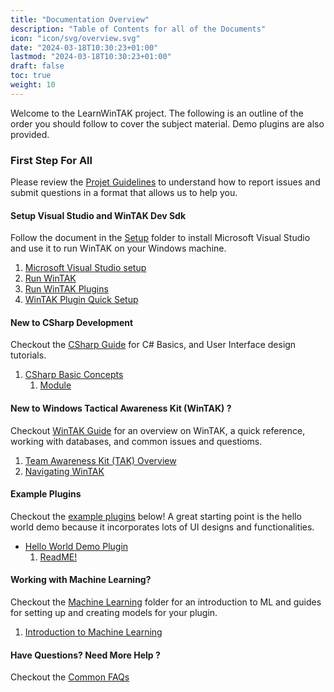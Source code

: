 ```yaml
---
title: "Documentation Overview"
description: "Table of Contents for all of the Documents"
icon: "icon/svg/overview.svg"
date: "2024-03-18T10:30:23+01:00"
lastmod: "2024-03-18T10:30:23+01:00"
draft: false
toc: true
weight: 10
---
```


Welcome to the LearnWinTAK project. The following is an outline of the order you should follow to cover the subject material. Demo plugins are also provided.

###  First Step For All

Please review the [Projet Guidelines](../guidelines/) to understand how to report issues and submit questions in a format that allows us to help you.

#### Setup Visual Studio and WinTAK Dev Sdk

Follow the document in the [Setup](../setup/) folder to install Microsoft Visual Studio and use it to run WinTAK on your Windows machine.

1. [Microsoft Visual Studio setup](../setup/visual_studio_setup/)
2. [Run WinTAK](../setup/run_wintak/)
3. [Run WinTAK Plugins](../setup/wintak_plugin/)
4. [WinTAK Plugin Quick Setup](../setup/quick_setup/)

#### New to CSharp Development

Checkout the [CSharp Guide](../csharp_development/) for C# Basics, and User Interface design tutorials.

1. [CSharp Basic Concepts](../csharp_development/csharp-basics/)
    1. [Module](../csharp_development/csharp-basics/#module)

#### New to Windows Tactical Awareness Kit (WinTAK) ?

Checkout [WinTAK Guide](../wintak_development/) for an overview on WinTAK, a quick reference, working with databases, and common issues and questioms.

1. [Team Awareness Kit (TAK) Overview](../wintak_development/tak_overview/)
2. [Navigating WinTAK](../wintak_development/wintak_quick_reference/)


#### Example Plugins

Checkout the [example plugins](../example_plugins/) below! A great starting point is the hello world demo because it incorporates lots of UI designs and functionalities.

- [Hello World Demo Plugin](../example_plugins/demo-hello-world/)
    1. [ReadME!](../example_plugins/demo-hello-world/readme/)

#### Working with Machine Learning?

Checkout the [Machine Learning](../machine_learning/) folder for an introduction to ML and guides for setting up and creating models for your plugin.

1. [Introduction to Machine Learning](../machine_learning/ml_overview/)

#### Have Questions? Need More Help ?

Checkout the [Common FAQs](../common_issues_and_faqs/)